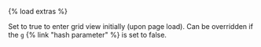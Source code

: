 {% load extras %}

Set to true to enter grid view initially (upon page load). Can be overridden if
the `g` {% link "hash parameter" %} is set to false. 
